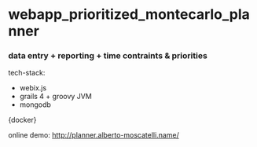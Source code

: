 # webapp_prioritized_montecarlo_planner

### data entry + reporting + time contraints & priorities

tech-stack:
* webix.js
* grails 4 + groovy JVM
* mongodb

{docker}

online demo:
http://planner.alberto-moscatelli.name/
